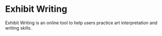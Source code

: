 # Exhibit Writing
Exhibit Writing is an online tool to help users practice art interpretation and writing skills.
